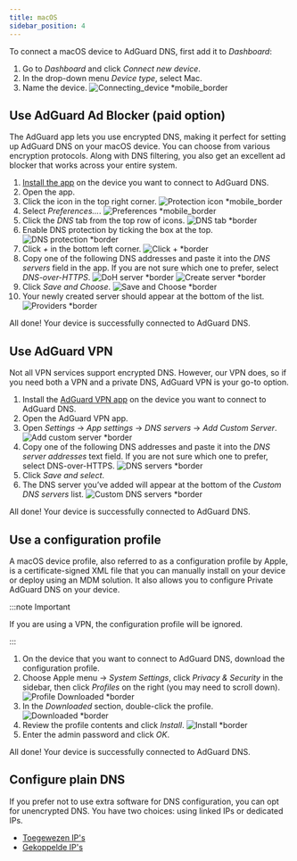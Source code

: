 ```yaml
---
title: macOS
sidebar_position: 4
---
```


To connect a macOS device to AdGuard DNS, first add it to _Dashboard_:

1. Go to _Dashboard_ and click _Connect new device_.
2. In the drop-down menu _Device type_, select Mac.
3. Name the device.
   ![Connecting_device \*mobile_border](https://cdn.adtidy.org/content/kb/dns/private/new_dns/connect/mac_ab/choose_mac.png)

## Use AdGuard Ad Blocker (paid option)

The AdGuard app lets you use encrypted DNS, making it perfect for setting up AdGuard DNS on your macOS device. You can choose from various encryption protocols. Along with DNS filtering, you also get an excellent ad blocker that works across your entire system.

1. [Install the app](https://adguard.com/adguard-mac/overview.html) on the device you want to connect to AdGuard DNS.
2. Open the app.
3. Click the icon in the top right corner.
   ![Protection icon \*mobile_border](https://cdn.adtidy.org/content/kb/dns/private/new_dns/connect/mac_ab/mac_step3.png)
4. Select _Preferences..._.
   ![Preferences \*mobile_border](https://cdn.adtidy.org/content/kb/dns/private/new_dns/connect/mac_ab/mac_step4.png)
5. Click the _DNS_ tab from the top row of icons.
   ![DNS tab \*border](https://cdn.adtidy.org/content/kb/dns/private/new_dns/connect/mac_ab/mac_step5.png)
6. Enable DNS protection by ticking the box at the top.
   ![DNS protection \*border](https://cdn.adtidy.org/content/kb/dns/private/new_dns/connect/mac_ab/mac_step6.png)
7. Click _+_ in the bottom left corner.
   ![Click + \*border](https://cdn.adtidy.org/content/kb/dns/private/new_dns/connect/mac_ab/mac_step7.png)
8. Copy one of the following DNS addresses and paste it into the _DNS servers_ field in the app. If you are not sure which one to prefer, select _DNS-over-HTTPS_.
   ![DoH server \*border](https://cdn.adtidy.org/content/kb/dns/private/new_dns/connect/mac_ab/mac_step8_1.png)
   ![Create server \*border](https://cdn.adtidy.org/content/kb/dns/private/new_dns/connect/mac_ab/mac_step8_2.png)
9. Click _Save and Choose_.
   ![Save and Choose \*border](https://cdn.adtidy.org/content/kb/dns/private/new_dns/connect/mac_ab/mac_step9.png)
10. Your newly created server should appear at the bottom of the list.
    ![Providers \*border](https://cdn.adtidy.org/content/kb/dns/private/new_dns/connect/mac_ab/mac_step10.png)

All done! Your device is successfully connected to AdGuard DNS.

## Use AdGuard VPN

Not all VPN services support encrypted DNS. However, our VPN does, so if you need both a VPN and a private DNS, AdGuard VPN is your go-to option.

1. Install the [AdGuard VPN app](https://adguard-vpn.com/mac/overview.html) on the device you want to connect to AdGuard DNS.
2. Open the AdGuard VPN app.
3. Open _Settings_ → _App settings_ → _DNS servers_ → _Add Custom Server_.
   ![Add custom server \*border](https://cdn.adtidy.org/content/kb/dns/private/new_dns/connect/mac_vpn/mac_step3.png)
4. Copy one of the following DNS addresses and paste it into the _DNS server addresses_ text field. If you are not sure which one to prefer, select DNS-over-HTTPS.
   ![DNS servers \*border](https://cdn.adtidy.org/content/kb/dns/private/new_dns/connect/mac_vpn/mac_step4.png)
5. Click _Save and select_.
6. The DNS server you’ve added will appear at the bottom of the _Custom DNS servers_ list.
   ![Custom DNS servers \*border](https://cdn.adtidy.org/content/kb/dns/private/new_dns/connect/mac_vpn/mac_step6.png)

All done! Your device is successfully connected to AdGuard DNS.

## Use a configuration profile

A macOS device profile, also referred to as a configuration profile by Apple, is a certificate-signed XML file that you can manually install on your device or deploy using an MDM solution. It also allows you to configure Private AdGuard DNS on your device.

:::note Important

If you are using a VPN, the configuration profile will be ignored.

:::

1. On the device that you want to connect to AdGuard DNS, download the configuration profile.
2. Choose Apple menu → _System Settings_, click _Privacy & Security_ in the sidebar, then click _Profiles_ on the right (you may need to scroll down).
   ![Profile Downloaded \*border](https://cdn.adtidy.org/content/kb/dns/private/new_dns/connect/mac_profile/mac_step2.png)
3. In the _Downloaded_ section, double-click the profile.
   ![Downloaded \*border](https://cdn.adtidy.org/content/kb/dns/private/new_dns/connect/mac_profile/mac_step3.png)
4. Review the profile contents and click _Install_.
   ![Install \*border](https://cdn.adtidy.org/content/kb/dns/private/new_dns/connect/mac_profile/mac_step4.png)
5. Enter the admin password and click _OK_.

All done! Your device is successfully connected to AdGuard DNS.

## Configure plain DNS

If you prefer not to use extra software for DNS configuration, you can opt for unencrypted DNS. You have two choices: using linked IPs or dedicated IPs.

 - [Toegewezen IP's](/private-dns/connect-devices/other-options/dedicated-ip.md)
 - [Gekoppelde IP's](/private-dns/connect-devices/other-options/linked-ip.md)
